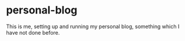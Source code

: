 # personal-blog
This is me, setting up and running my personal blog, something which I have not done before.
